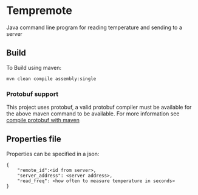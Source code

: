 # Tempremote
Java command line program for reading temperature and 
sending to a server

## Build
To Build using maven:

`mvn clean compile assembly:single`

### Protobuf support
This project uses protobuf, a valid protobuf compiler must be available for
 the above maven command to be available. For more information see [compile protobuf with maven](https://dzone.com/articles/compile-protocol-buffers-using-maven) 

## Properties file
Properties can be specified in a json:

```
{
    "remote_id":<id from server>,
    "server_address": <server address>,
    "read_freq": <how often to measure temperature in seconds>
}
```

